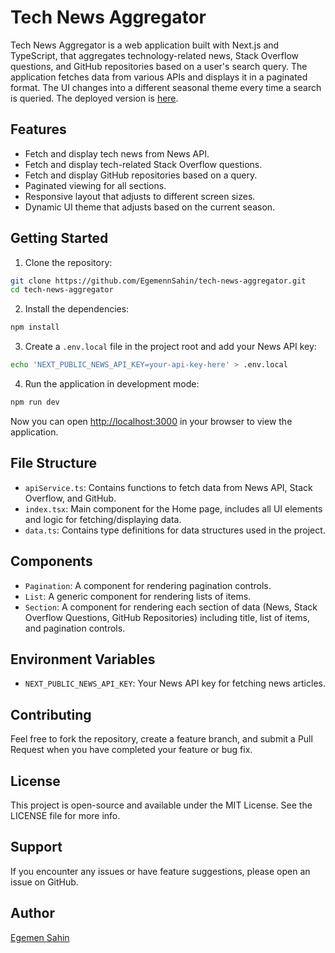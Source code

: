 # Tech News Aggregator

Tech News Aggregator is a web application built with Next.js and TypeScript, that aggregates technology-related news, Stack Overflow questions, and GitHub repositories based on a user's search query. The application fetches data from various APIs and displays it in a paginated format. The UI changes into a different seasonal theme every time a search is queried. The deployed version is [here](https://tech-news-aggregator.vercel.app/).

## Features

- Fetch and display tech news from News API.
- Fetch and display tech-related Stack Overflow questions.
- Fetch and display GitHub repositories based on a query.
- Paginated viewing for all sections.
- Responsive layout that adjusts to different screen sizes.
- Dynamic UI theme that adjusts based on the current season.

## Getting Started

1. Clone the repository:

```bash
git clone https://github.com/EgemennSahin/tech-news-aggregator.git
cd tech-news-aggregator
```

2. Install the dependencies:

```bash
npm install
```

3. Create a `.env.local` file in the project root and add your News API key:

```bash
echo 'NEXT_PUBLIC_NEWS_API_KEY=your-api-key-here' > .env.local
```

4. Run the application in development mode:

```bash
npm run dev
```

Now you can open [http://localhost:3000](http://localhost:3000) in your browser to view the application.

## File Structure

- `apiService.ts`: Contains functions to fetch data from News API, Stack Overflow, and GitHub.
- `index.tsx`: Main component for the Home page, includes all UI elements and logic for fetching/displaying data.
- `data.ts`: Contains type definitions for data structures used in the project.

## Components

- `Pagination`: A component for rendering pagination controls.
- `List`: A generic component for rendering lists of items.
- `Section`: A component for rendering each section of data (News, Stack Overflow Questions, GitHub Repositories) including title, list of items, and pagination controls.

## Environment Variables

- `NEXT_PUBLIC_NEWS_API_KEY`: Your News API key for fetching news articles.

## Contributing

Feel free to fork the repository, create a feature branch, and submit a Pull Request when you have completed your feature or bug fix.

## License

This project is open-source and available under the MIT License. See the LICENSE file for more info.

## Support

If you encounter any issues or have feature suggestions, please open an issue on GitHub.

## Author

[Egemen Sahin](https://github.com/EgemennSahin)

